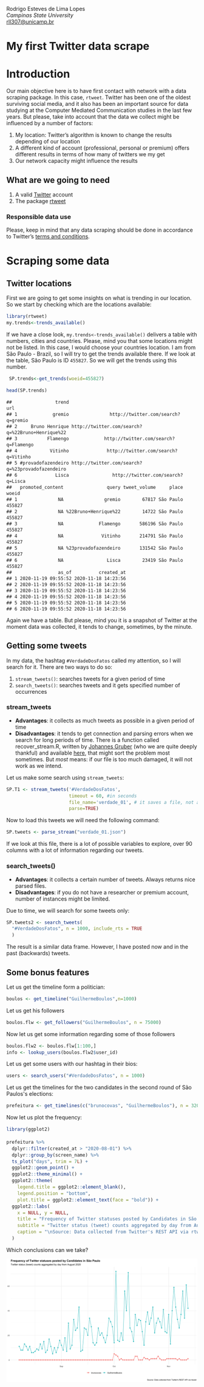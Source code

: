 Rodrigo Esteves de Lima Lopes \
*Campinas State University* \
[rll307@unicamp.br](mailto:rll307@unicamp.br)

# My first Twitter data scrape

# Introduction

Our main objective here is to have first contact with network with a data scraping package. In this case, `rtweet`. Twitter has been one of the oldest surviving social media, and it also has been an important source for data studying at the Computer Mediated Communication studies in the last few years. But please, take into account that the data we collect might be influenced by a number of factors:

1. My location: Twitter’s algorithm is known to change the results depending of our location
1. A different kind of account (professional, personal or premium) offers different results in terms of how many of twitters  we my get
1. Our network capacity might influence the results

## What are we going to need

1. A valid [Twitter](https://twitter.com/) account
1. The package [rtweet](https://github.com/ropensci/rtweet)

### Responsible data use

Please, keep in mind that any data scraping should be done in accordance to Twitter’s [terms and conditions](https://developer.twitter.com/en/developer-terms/more-on-restricted-use-cases). 
# Scraping some data

## Twitter locations

First we are going to get some insights on what is trending in our location. So we start by checking which are the locations available:


```r
library(rtweet)
my.trends<-trends_available()
```

If we have a close look, `my.trends<-trends_available()` delivers a table with numbers, cities and countries. Please, mind you that some locations might not be listed. In this case, I would choose your countries location. I am from São Paulo - Brazil, so I will try to get the trends available there. If we look at the table, São Paulo is ID `455827`. So we will get the trends using this number. 


```r
 SP.trends<-get_trends(woeid=455827)
```


```r
head(SP.trends)
```

```
##                trend                                              url
## 1             gremio               http://twitter.com/search?q=gremio
## 2     Bruno Henrique http://twitter.com/search?q=%22Bruno+Henrique%22
## 3           Flamengo             http://twitter.com/search?q=Flamengo
## 4            Vitinho              http://twitter.com/search?q=Vitinho
## 5 #provadofazendeiro http://twitter.com/search?q=%23provadofazendeiro
## 6              Lisca                http://twitter.com/search?q=Lisca
##   promoted_content                query tweet_volume     place  woeid
## 1               NA               gremio        67817 São Paulo 455827
## 2               NA %22Bruno+Henrique%22        14722 São Paulo 455827
## 3               NA             Flamengo       586196 São Paulo 455827
## 4               NA              Vitinho       214791 São Paulo 455827
## 5               NA %23provadofazendeiro       131542 São Paulo 455827
## 6               NA                Lisca        23419 São Paulo 455827
##                 as_of          created_at
## 1 2020-11-19 09:55:52 2020-11-18 14:23:56
## 2 2020-11-19 09:55:52 2020-11-18 14:23:56
## 3 2020-11-19 09:55:52 2020-11-18 14:23:56
## 4 2020-11-19 09:55:52 2020-11-18 14:23:56
## 5 2020-11-19 09:55:52 2020-11-18 14:23:56
## 6 2020-11-19 09:55:52 2020-11-18 14:23:56
```

Again we have a table. But please, mind you it is a snapshot of Twitter at the moment data was collected, it tends to change, sometimes, by the minute. 

## Getting some tweets

In my data, the hashtag `#VerdadeDosFatos` called my attention, so I will search for it. There are two ways to do so:

1. `stream_tweets()`: searches tweets for a given period of time
1. `search_tweets()`:  searches tweets and it gets specified number of occurrences

### stream_tweets

- **Advantages**: it collects as much tweets as possible in a given period of time
- **Disadvantages**: it tends to get connection and parsing errors when we search for long periods of time. There is a function called recover_stream.R, written by [Johannes Gruber](https://github.com/JBGruber) (who we are quite deeply thankful) and available [here](https://gist.github.com/JBGruber), that might sort the problem most sometimes. But *most* means: if our file is too much damaged, it will not work as we intend. 

Let us make some search using `stream_tweets`:


```r
SP.T1 <- stream_tweets('#VerdadeDosFatos', 
                       timeout = 60, #in seconds
                       file_name='verdade_01', # it saves a file, not a variable
                       parse=TRUE)
```

Now to load this tweets we will need the following command:


```r
SP.tweets <- parse_stream("verdade_01.json")
```

If we look at this file, there is a lot of possible variables to explore, over 90 columns with a lot of information regarding our tweets. 

### search_tweets()

- **Advantages**: it collects a certain number of tweets. Always returns nice parsed files. 
- **Disadvantages**: if you do not have a researcher or premium account, number of instances might be limited. 

Due to time, we will search for some tweets only:


```r
SP.tweets2 <- search_tweets(
  "#VerdadeDosFatos", n = 1000, include_rts = TRUE
  )
```

The result is a similar data frame. However, I have posted now and in the past (backwards)  tweets. 

## Some bonus features

Let us get the timeline form a politician:


```r
boulos <- get_timeline("GuilhermeBoulos",n=1000)
```

Let us get his followers


```r
boulos.flw <- get_followers("GuilhermeBoulos", n = 75000)
```

Now let us get some information regarding some of those followers


```r
boulos.flw2 <- boulos.flw[1:100,]
info <- lookup_users(boulos.flw2$user_id)
```

Let us get some users with our hashtag in their bios:


```r
users <- search_users("#VerdadeDosFatos", n = 1000)
```

Let us get the timelines for the two candidates in the second round of São Paulos's elections:


```r
prefeitura <- get_timelines(c("brunocovas", "GuilhermeBoulos"), n = 3200)
```

Now let us plot the frequency:


```r
library(ggplot2)

prefeitura %>%
  dplyr::filter(created_at > "2020-08-01") %>%
  dplyr::group_by(screen_name) %>%
  ts_plot("days", trim = 7L) +
  ggplot2::geom_point() +
  ggplot2::theme_minimal() +
  ggplot2::theme(
    legend.title = ggplot2::element_blank(),
    legend.position = "bottom",
    plot.title = ggplot2::element_text(face = "bold")) +
  ggplot2::labs(
    x = NULL, y = NULL,
    title = "Frequency of Twitter statuses posted by Candidates in São Paulo",
    subtitle = "Twitter status (tweet) counts aggregated by day from August 2020",
    caption = "\nSource: Data collected from Twitter's REST API via rtweet"
  )
```


Which conclusions can we take?

![Tweets Comparison](images/boulos_and_covas.png)








